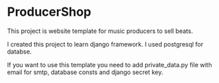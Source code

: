 # ProducerShop

This project is website template for music producers to sell beats.

I created this project to learn django framework. I used postgresql for databse. 

If you want to use this template you need to add private_data.py file with email for smtp, database consts and django secret key.
